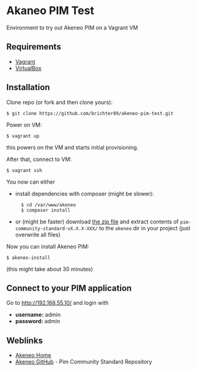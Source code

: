 Akaneo PIM Test
===============

Environment to try out Akeneo PIM on a Vagrant VM



## Requirements
- [Vagrant](http://vagrantup.com/)
- [VirtualBox](https://virtualbox.org/)



## Installation
Clone repo (or fork and then clone yours):

    $ git clone https://github.com/brichter89/akeneo-pim-test.git


Power on VM:

    $ vagrant up

this powers on the VM and starts initial provisioning.

After that, connect to VM:

    $ vagrant ssh

You now can either

- install dependencies with composer (might be slower):

        $ cd /var/www/akeneo
        $ composer install

- or (might be faster) download [the zip file](http://www.akeneo.com/download/) and extract contents of `pim-community-standard-vX.X.X-XXX/` to the `akeneo` dir in your project (just overwrite all files)

Now you can install Akeneo PIM:

    $ akeneo-install

(this might take about 30 minutes)



## Connect to your PIM application
Go to http://192.168.55.10/ and login with

- **username:** admin
- **password:** admin



## Weblinks
- [Akeneo Home](http://akeneo.com/)
- [Akeneo GitHub](https://github.com/akeneo/pim-community-standard) - Pim Community Standard Repository
